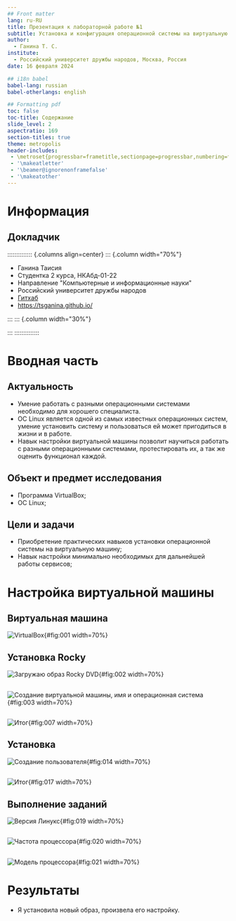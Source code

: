 ```yaml
---
## Front matter
lang: ru-RU
title: Презентация к лабораторной работе №1
subtitle: Установка и конфигурация операционной системы на виртуальную машину
author:
  - Ганина Т. С.
institute:
  - Российский университет дружбы народов, Москва, Россия
date: 16 февраля 2024

## i18n babel
babel-lang: russian
babel-otherlangs: english

## Formatting pdf
toc: false
toc-title: Содержание
slide_level: 2
aspectratio: 169
section-titles: true
theme: metropolis
header-includes:
 - \metroset{progressbar=frametitle,sectionpage=progressbar,numbering=fraction}
 - '\makeatletter'
 - '\beamer@ignorenonframefalse'
 - '\makeatother'
---
```


# Информация

## Докладчик

:::::::::::::: {.columns align=center}
::: {.column width="70%"}

  * Ганина Таисия
  * Студентка 2 курса, НКАбд-01-22
  * Направление "Компьютерные и информационные науки"
  * Российский университет дружбы народов
  * [Гитхаб](https://github.com/tsganina/study_2023-2024_infosec)
  * <https://tsganina.github.io/>

:::
::: {.column width="30%"}

:::
::::::::::::::

# Вводная часть

## Актуальность

- Умение работать с разными операционными системами необходимо для хорошего специалиста.
- ОС Linux является одной из самых известных операционных систем, умение установить систему и пользоваться ей может пригодиться в жизни и в работе.
- Навык настройки виртуальной машины позволит научиться работать с разными операционными системами, протестировать их, а так же оценить функционал каждой.

## Объект и предмет исследования

- Программа VirtualBox;
- ОС Linux;

## Цели и задачи

- Приобретение практических навыков установки операционной системы на виртуальную машину;
- Навык настройки минимально необходимых для дальнейшей работы сервисов;


# Настройка виртуальной машины

## Виртуальная машина

![VirtualBox](image/1.png){#fig:001 width=70%}

## Установка Rocky

![Загружаю образ Rocky DVD](image/2.png){#fig:002 width=70%}

##

![Создание виртуальной машины, имя и операционная система](image/3.png){#fig:003 width=70%}

##

![Итог](image/7.png){#fig:007 width=70%}

## Установка

![Создание пользователя](image/14.png){#fig:014 width=70%}

##

![Итог](image/17.png){#fig:017 width=70%}

## Выполнение заданий

![Версия Линукс](image/19.png){#fig:019 width=70%}

##

![Частота процессора](image/20.png){#fig:020 width=70%}

##

![Модель процессора](image/21.png){#fig:021 width=70%}

# Результаты

- Я установила новый образ, произвела его настройку.

